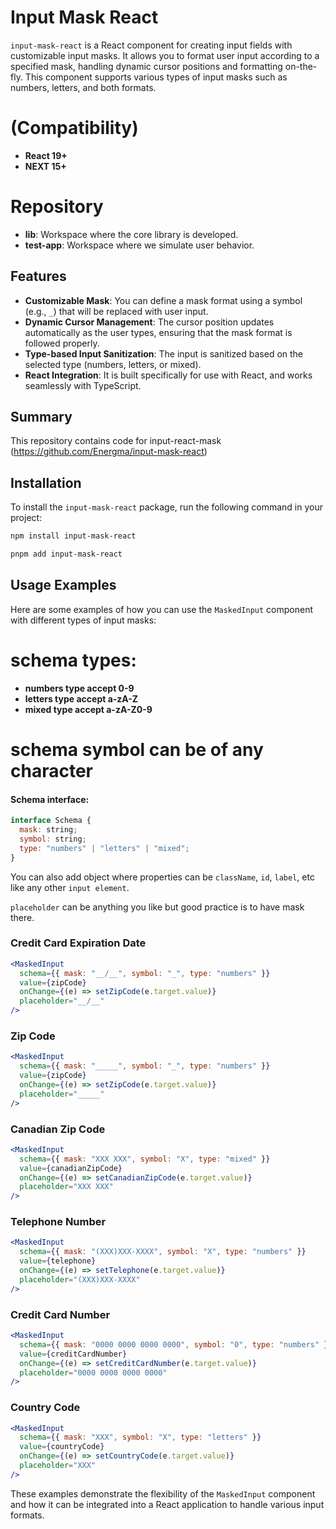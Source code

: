 # Input Mask React

`input-mask-react` is a React component for creating input fields with customizable input masks. It allows you to format user input according to a specified mask, handling dynamic cursor positions and formatting on-the-fly. This component supports various types of input masks such as numbers, letters, and both formats.

# (Compatibility)

- **React 19+**
- **NEXT 15+**

# Repository

- **lib**: Workspace where the core library is developed.
- **test-app**: Workspace where we simulate user behavior.

## Features

- **Customizable Mask**: You can define a mask format using a symbol (e.g., `_`) that will be replaced with user input.
- **Dynamic Cursor Management**: The cursor position updates automatically as the user types, ensuring that the mask format is followed properly.
- **Type-based Input Sanitization**: The input is sanitized based on the selected type (numbers, letters, or mixed).
- **React Integration**: It is built specifically for use with React, and works seamlessly with TypeScript.

## Summary

This repository contains code for input-react-mask
(https://github.com/Energma/input-mask-react)

## Installation

To install the `input-mask-react` package, run the following command in your project:

```bash
npm install input-mask-react
```

```bash
pnpm add input-mask-react
```

## Usage Examples

Here are some examples of how you can use the `MaskedInput` component with different types of input masks:

# schema types:

- **numbers type accept 0-9**
- **letters type accept a-zA-Z**
- **mixed type accept a-zA-Z0-9**

# schema symbol can be of any character

#### Schema interface:

```jsx
interface Schema {
  mask: string;
  symbol: string;
  type: "numbers" | "letters" | "mixed";
}
```

You can also add object where properties can be `className`, `id`, `label`, etc like any other `input element`.

`placeholder` can be anything you like but good practice is to have mask there.

### Credit Card Expiration Date

```jsx
<MaskedInput
  schema={{ mask: "__/__", symbol: "_", type: "numbers" }}
  value={zipCode}
  onChange={(e) => setZipCode(e.target.value)}
  placeholder="__/__"
/>
```

### Zip Code

```jsx
<MaskedInput
  schema={{ mask: "_____", symbol: "_", type: "numbers" }}
  value={zipCode}
  onChange={(e) => setZipCode(e.target.value)}
  placeholder="_____"
/>
```

### Canadian Zip Code

```jsx
<MaskedInput
  schema={{ mask: "XXX XXX", symbol: "X", type: "mixed" }}
  value={canadianZipCode}
  onChange={(e) => setCanadianZipCode(e.target.value)}
  placeholder="XXX XXX"
/>
```

### Telephone Number

```jsx
<MaskedInput
  schema={{ mask: "(XXX)XXX-XXXX", symbol: "X", type: "numbers" }}
  value={telephone}
  onChange={(e) => setTelephone(e.target.value)}
  placeholder="(XXX)XXX-XXXX"
/>
```

### Credit Card Number

```jsx
<MaskedInput
  schema={{ mask: "0000 0000 0000 0000", symbol: "0", type: "numbers" }}
  value={creditCardNumber}
  onChange={(e) => setCreditCardNumber(e.target.value)}
  placeholder="0000 0000 0000 0000"
/>
```

### Country Code

```jsx
<MaskedInput
  schema={{ mask: "XXX", symbol: "X", type: "letters" }}
  value={countryCode}
  onChange={(e) => setCountryCode(e.target.value)}
  placeholder="XXX"
/>
```

These examples demonstrate the flexibility of the `MaskedInput` component and how it can be integrated into a React application to handle various input formats.

